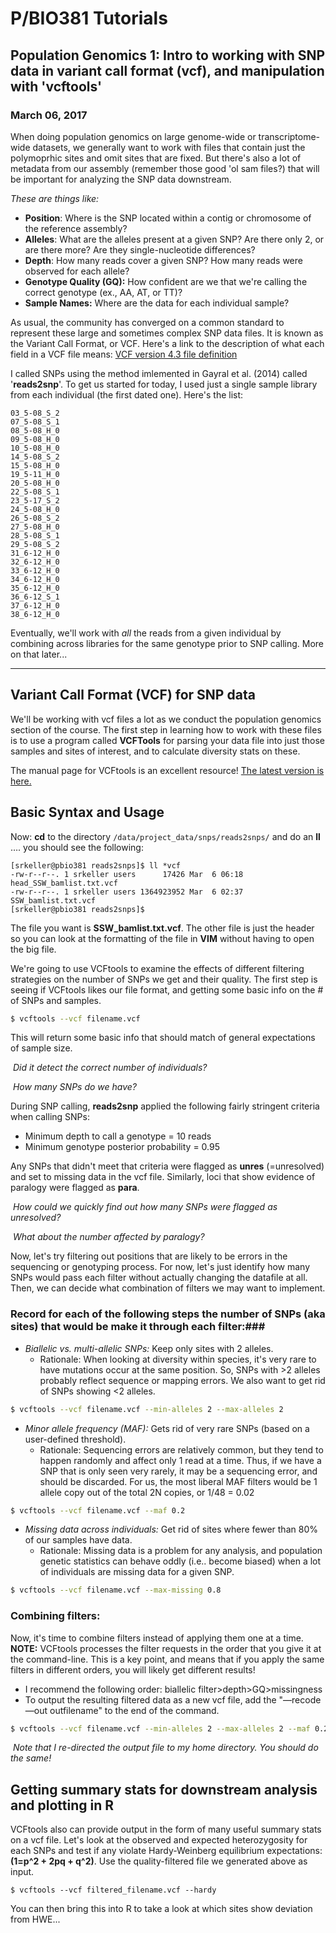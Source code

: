 # P/BIO381 Tutorials

## Population Genomics 1: Intro to working with SNP data in variant call format (vcf), and manipulation with 'vcftools'

### March 06, 2017

When doing population genomics on large genome-wide or transcriptome-wide datasets, we generally want to work with files that contain just the polymoprhic sites and omit sites that are fixed. But there's also a lot of metadata from our assembly (remember those good 'ol sam files?) that will be important for analyzing the SNP data downstream. 

*These are things like:*

- **Position**: Where is the SNP located within a contig or chromosome of the reference assembly?
- **Alleles**: What are the alleles present at a given SNP? Are there only 2, or are there more? Are they single-nucleotide differences?
- **Depth**: How many reads cover a given SNP? How many reads were observed for each allele?
- **Genotype Quality (GQ):**  How confident are we that we're calling the correct genotype (ex., AA, AT, or TT)?
- **Sample Names:** Where are the data for each individual sample?



As usual, the community has converged on a common standard to represent these large and sometimes complex SNP data files. It is known as the Variant Call Format, or VCF. Here's a link to the description of what each field in a VCF file means:  [VCF version 4.3 file definition]([hts-specs](https://github.com/samtools/hts-specs)/**VCFv4.3.pdf**)



I called SNPs using the method imlemented in Gayral et al. (2014) called '**reads2snp**'. To get us started for today, I used just a single sample library from each individual (the first dated one). Here's the list:

```
03_5-08_S_2
07_5-08_S_1
08_5-08_H_0
09_5-08_H_0
10_5-08_H_0
14_5-08_S_2
15_5-08_H_0
19_5-11_H_0
20_5-08_H_0
22_5-08_S_1
23_5-17_S_2
24_5-08_H_0
26_5-08_S_2
27_5-08_H_0
28_5-08_S_1
29_5-08_S_2
31_6-12_H_0
32_6-12_H_0
33_6-12_H_0
34_6-12_H_0
35_6-12_H_0
36_6-12_S_1
37_6-12_H_0
38_6-12_H_0
```

Eventually, we'll work with *all* the reads from a given individual by combining across libraries for the same genotype prior to SNP calling. More on that later...

------

## Variant Call Format (VCF) for SNP data ## 

We'll be working with vcf files a lot as we conduct the population genomics section of the course. The first step in learning how to work with these files is to use a program called **VCFTools** for parsing your data file into just those samples and sites of interest, and to calculate diversity stats on these.

The manual page for VCFtools is an excellent resource! [The latest version is here.](https://vcftools.github.io/man_latest.html) 

## Basic Syntax and Usage ##

Now: **cd** to the directory `/data/project_data/snps/reads2snps/` and do an **ll** …. you should see the following:

```
[srkeller@pbio381 reads2snps]$ ll *vcf
-rw-r--r--. 1 srkeller users      17426 Mar  6 06:18 head_SSW_bamlist.txt.vcf
-rw-r--r--. 1 srkeller users 1364923952 Mar  6 02:37 SSW_bamlist.txt.vcf
[srkeller@pbio381 reads2snps]$ 
```

The file you want is **SSW_bamlist.txt.vcf**.  The other file is just the header so you can look at the formatting of the file in **VIM** without having to open the big file.



We're going to use VCFtools to examine the effects of different filtering strategies on the number of SNPs we get and their quality. The first step is seeing if VCFtools likes our file format, and getting some basic info on the # of SNPs and samples.

```bash
$ vcftools --vcf filename.vcf
```

This will return some basic info that should match of general expectations of sample size. 

​	*Did it detect the correct number of individuals?* 

​	*How many SNPs do we have?*



During SNP calling, **reads2snp** applied the following fairly stringent criteria when calling SNPs:

* Minimum depth to call a genotype = 10 reads
* Minimum genotype posterior probability = 0.95



Any SNPs that didn't meet that criteria were flagged as **unres** (=unresolved) and set to missing data in the vcf file. Similarly, loci that show evidence of paralogy were flagged as **para**.

​	*How could we quickly find out how many SNPs were flagged as unresolved?*

​	*What about the number affected by paralogy?*



Now, let's try filtering out positions that are likely to be errors in the sequencing or genotyping process. For now, let's just identify how many SNPs would pass each filter without actually changing the datafile at all. Then, we can decide what combination of filters we may want to implement.

### Record for each of the following steps the number of SNPs (aka sites) that would be make it through each filter:###

* *Biallelic vs. multi-allelic SNPs:*  Keep only sites with 2 alleles. 
  * Rationale: When looking at diversity within species, it's very rare to have mutations occur at the same position. So, SNPs with >2 alleles probably reflect sequence or mapping errors. We also want to get rid of SNPs showing <2 alleles.

```bash
$ vcftools --vcf filename.vcf --min-alleles 2 --max-alleles 2
```



* *Minor allele frequency (MAF):* Gets rid of very rare SNPs (based on a user-defined threshold).
  * Rationale: Sequencing errors are relatively common, but they tend to happen randomly and affect only 1 read at a time. Thus, if we have a SNP that is only seen very rarely, it may be a sequencing error, and should be discarded. For us, the most liberal MAF filters would be 1 allele copy out of the total 2N copies, or 1/48 = 0.02

```bash
$ vcftools --vcf filename.vcf --maf 0.2
```



- *Missing data across individuals:* Get rid of sites where  fewer than 80% of our samples have data. 
  - Rationale: Missing data is a problem for any analysis, and population genetic statistics can behave oddly (i.e.. become biased) when a lot of individuals are missing data for a given SNP. 

```bash
$ vcftools --vcf filename.vcf --max-missing 0.8
```



### Combining filters: ###

Now, it's time to combine filters instead of applying them one at a time. **NOTE:** VCFtools processes the filter requests in the order that you give it at the command-line. This is a key point, and means that if you apply the same filters in different orders, you will likely get different results!

* I recommend the following order:   biallelic filter>depth>GQ>missingness
* To output the resulting filtered data as a new vcf file, add the "—recode —out outfilename" to the end of the command. 

```bash
$ vcftools --vcf filename.vcf --min-alleles 2 --max-alleles 2 --maf 0.2 --max-missing 0.8 --recode --out ~/biallelic.MAF0.2.Miss0.8
```

​	*Note that I re-directed the output file to my home directory. You should do the same!*

## Getting summary stats for downstream analysis and plotting in R

VCFtools also can provide output in the form of many useful summary stats on a vcf file. Let's look at the observed and expected heterozygosity for each SNPs and test if any violate Hardy-Weinberg equilibrium expectations: **(1=p^2 + 2pq + q^2)**. Use the quality-filtered file we generated above as input.

```
$ vcftools --vcf filtered_filename.vcf --hardy
```

You can then bring this into R to take a look at which sites show deviation from HWE...



